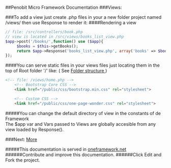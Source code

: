 ##Penobit Micro Framework Documentation
###Views:

###To add a view just create .php files in your a new folder project named /views/ then use Response to render it:
####Rendering a view
```php
// file: /src/controllers/book.php
// view is located in /src/views/books_list_view.php
$app->post('/books/',function() use ($app){
     $books = $this->getBooks();
     return $app->Response('books_list_view.php', array('books' => $books));
});
```
####You can serve static files in your views files just locating them in the top of Root folder '/'  like: ( See [Folder structure ](https://github.com/penobit/PenoLite/blob/master/docs/structure.md "Folder structure Normal or MVC") )

```html
<!-- file: /views/home.php -->
    <!-- Bootstrap Core CSS -->
    <link href="/public/css/bootstrap.min.css" rel="stylesheet">

    <!-- Custom CSS -->
    <link href="/public/css/one-page-wonder.css" rel="stylesheet">
```
#####You can change the default directory of view in the constants of de Framework   
The $app var and Vars passed  to Views are globally accesible from any view loaded by Response().

###Next: [More](https://github.com/penobit/PenoLite/blob/master/docs/more.md "More documentation of the One Framework")

#####This documentation is served in [oneframework.net ](http://oneframework.net/docs/ "More documentation of the One Framework")
######Contribute and improve this documentation.
######Click Edit and Fork the project.